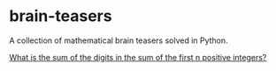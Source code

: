 # brain-teasers
 
A collection of mathematical brain teasers solved in Python.

[What is the sum of the digits in the sum of the first n positive integers?](github.com/martina-torce/brain-teasers/digital-root.py)
